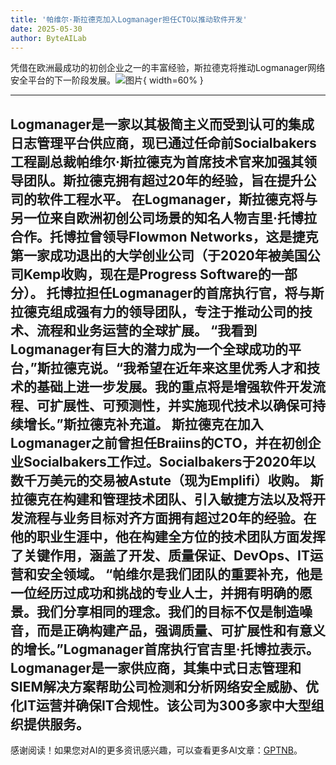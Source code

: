 ```yaml
---
title: '帕维尔·斯拉德克加入Logmanager担任CTO以推动软件开发'
date: 2025-05-30
author: ByteAILab
---
```


凭借在欧洲最成功的初创企业之一的丰富经验，斯拉德克将推动Logmanager网络安全平台的下一阶段发展。![图片](https://ai-techpark.com/wp-content/uploads/Seasoned-Tech.jpg){ width=60% }

---

Logmanager是一家以其极简主义而受到认可的集成日志管理平台供应商，现已通过任命前Socialbakers工程副总裁帕维尔·斯拉德克为首席技术官来加强其领导团队。斯拉德克拥有超过20年的经验，旨在提升公司的软件工程水平。
在Logmanager，斯拉德克将与另一位来自欧洲初创公司场景的知名人物吉里·托博拉合作。托博拉曾领导Flowmon Networks，这是捷克第一家成功退出的大学创业公司（于2020年被美国公司Kemp收购，现在是Progress Software的一部分）。
托博拉担任Logmanager的首席执行官，将与斯拉德克组成强有力的领导团队，专注于推动公司的技术、流程和业务运营的全球扩展。
“我看到Logmanager有巨大的潜力成为一个全球成功的平台，”斯拉德克说。“我希望在近年来这里优秀人才和技术的基础上进一步发展。我的重点将是增强软件开发流程、可扩展性、可预测性，并实施现代技术以确保可持续增长。”斯拉德克补充道。
斯拉德克在加入Logmanager之前曾担任Braiins的CTO，并在初创企业Socialbakers工作过。Socialbakers于2020年以数千万美元的交易被Astute（现为Emplifi）收购。
斯拉德克在构建和管理技术团队、引入敏捷方法以及将开发流程与业务目标对齐方面拥有超过20年的经验。在他的职业生涯中，他在构建全方位的技术团队方面发挥了关键作用，涵盖了开发、质量保证、DevOps、IT运营和安全领域。
“帕维尔是我们团队的重要补充，他是一位经历过成功和挑战的专业人士，并拥有明确的愿景。我们分享相同的理念。我们的目标不仅是制造噪音，而是正确构建产品，强调质量、可扩展性和有意义的增长。”Logmanager首席执行官吉里·托博拉表示。
Logmanager是一家供应商，其集中式日志管理和SIEM解决方案帮助公司检测和分析网络安全威胁、优化IT运营并确保IT合规性。该公司为300多家中大型组织提供服务。
---
感谢阅读！如果您对AI的更多资讯感兴趣，可以查看更多AI文章：[GPTNB](https://gptnb.com)。